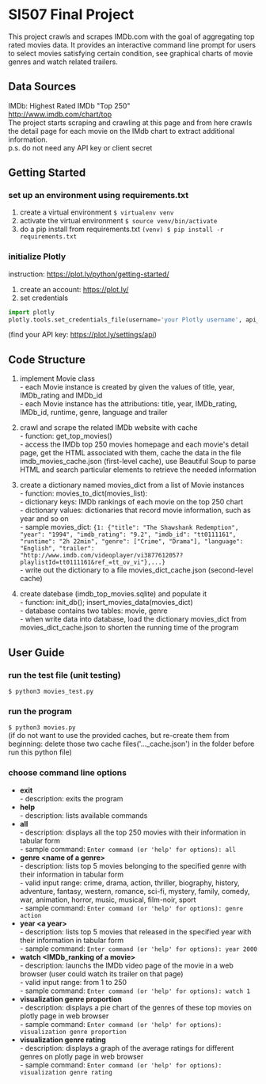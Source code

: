 # SI507 Final Project
This project crawls and scrapes IMDb.com with the goal of aggregating top rated movies data. It provides an interactive command line prompt for users to select movies satisfying certain condition, see graphical charts of movie genres and watch related trailers.
## Data Sources
IMDb: Highest Rated IMDb "Top 250"
<br><http://www.imdb.com/chart/top>
<br> The project starts scraping and crawling at this page and from here crawls the detail page for each movie on the IMdb chart to extract additional information.
<br> p.s. do not need any API key or client secret
## Getting Started
### set up an environment using requirements.txt
1. create a virtual environment `$ virtualenv venv` 
2. activate the virtual environment `$ source venv/bin/activate`
3. do a pip install from requirements.txt `(venv) $ pip install -r requirements.txt`
### initialize Plotly 
instruction: <https://plot.ly/python/getting-started/>
1. create an account: <https://plot.ly/> 
2. set credentials
```python
import plotly
plotly.tools.set_credentials_file(username='your Plotly username', api_key='your Plotly API key')
```
(find your API key: <https://plot.ly/settings/api>)

## Code Structure
1. implement Movie class
<br> - each Movie instance is created by given the values of title, year, IMDb_rating and IMDb_id 
<br> - each Movie instance has the attributions: title, year, IMDb_rating, IMDb_id, runtime, genre, language and trailer   

2. crawl and scrape the related IMDb website with cache
<br> - function: get_top_movies() 
<br> - access the IMDb top 250 movies homepage and each movie's detail page, get the HTML associated with them, cache the data in the file imdb_movies_cache.json (first-level cache), use Beautiful Soup to parse HTML and search particular elements to retrieve the needed information

3. create a dictionary named movies_dict from a list of Movie instances
<br> - function: movies_to_dict(movies_list):
<br> - dictionary keys: IMDb rankings of each movie on the top 250 chart
<br> - dictionary values: dictionaries that record movie information, such as year and so on
<br> - sample movies_dict: `{1: {"title": "The Shawshank Redemption", "year": "1994", "imdb_rating": "9.2", "imdb_id": "tt0111161", "runtime": "2h 22min", "genre": ["Crime", "Drama"], "language": "English", "trailer": "http://www.imdb.com/videoplayer/vi3877612057?playlistId=tt0111161&ref_=tt_ov_vi"},...}` 
<br> - write out the dictionary to a file movies_dict_cache.json (second-level cache)    

4. create datebase (imdb_top_movies.sqlite) and populate it
<br> - function: init_db(); insert_movies_data(movies_dict)
<br> - database contains two tables: movie, genre
<br> - when write data into database, load the dictionary movies_dict from movies_dict_cache.json to shorten the running time of the program

## User Guide
### run the test file (unit testing)
`$ python3 movies_test.py`
### run the program
`$ python3 movies.py`
<br> (if do not want to use the provided caches, but re-create them from beginning: delete those two cache files('..._cache.json') in the folder before run this python file)
### choose command line options
* **exit**
<br> - description: exits the program
* **help**
<br> - description: lists available commands
* **all**
<br> - description: displays all the top 250 movies with their information in tabular form
<br> - sample command: `Enter command (or 'help' for options): all`
* **genre \<name of a genre>**
<br> - description: lists top 5 movies belonging to the specified genre with their information in tabular form
<br> - valid input range: crime, drama, action, thriller, biography, history, adventure, fantasy, western, romance, sci-fi, mystery, family, comedy, war, animation, horror, music, musical, film-noir, sport
<br> - sample command: `Enter command (or 'help' for options): genre action`
* **year \<a year>**
<br> - description: lists top 5 movies that released in the specified year with their information in tabular form
<br> - sample command: `Enter command (or 'help' for options): year 2000`
* **watch \<IMDb_ranking of a movie>**
<br> - description: launchs the IMDb video page of the movie in a web browser (user could watch its trailer on that page)
<br> - valid input range: from 1 to 250
<br> - sample command: `Enter command (or 'help' for options): watch 1`
* **visualization genre proportion**
<br> - description: displays a pie chart of the genres of these top movies on plotly page in web browser
<br> - sample command: `Enter command (or 'help' for options): visualization genre proportion`
* **visualization genre rating**
<br> - description: displays a graph of the average ratings for different genres on plotly page in web browser
<br> - sample command: `Enter command (or 'help' for options): visualization genre rating`
